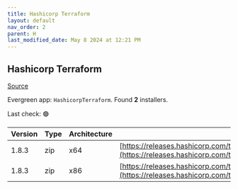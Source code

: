 ```yaml
---
title: Hashicorp Terraform
layout: default
nav_order: 2
parent: H
last_modified_date: May 8 2024 at 12:21 PM
---
```


## Hashicorp Terraform

[Source](https://www.terraform.io/)

Evergreen app: `HashicorpTerraform`. Found **2** installers.

Last check: 🟢

| Version | Type | Architecture | URI                                                                                                                                                                  |
| ------- | ---- | ------------ | -------------------------------------------------------------------------------------------------------------------------------------------------------------------- |
| 1.8.3   | zip  | x64          | [https://releases.hashicorp.com/terraform/1.8.3/terraform_1.8.3_windows_amd64.zip](https://releases.hashicorp.com/terraform/1.8.3/terraform_1.8.3_windows_amd64.zip) |
| 1.8.3   | zip  | x86          | [https://releases.hashicorp.com/terraform/1.8.3/terraform_1.8.3_windows_386.zip](https://releases.hashicorp.com/terraform/1.8.3/terraform_1.8.3_windows_386.zip)     |
